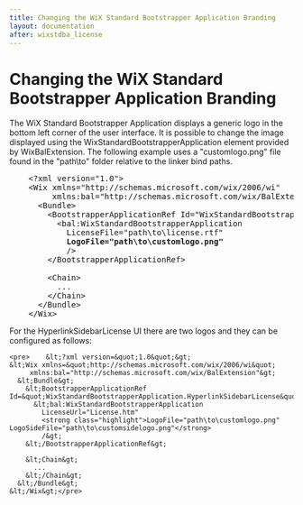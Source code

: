 ```yaml
---
title: Changing the WiX Standard Bootstrapper Application Branding
layout: documentation
after: wixstdba_license
---
```

# Changing the WiX Standard Bootstrapper Application Branding

The WiX Standard Bootstrapper Application displays a generic logo in the bottom left corner of the user interface. It is possible to change the image displayed using the WixStandardBootstrapperApplication element provided by WixBalExtension. The following example uses a &quot;customlogo.png&quot; file found in the &quot;path\to&quot; folder relative to the linker bind paths.

<pre>    &lt;?xml version=&quot;1.0&quot;&gt;
    &lt;Wix xmlns=&quot;http://schemas.microsoft.com/wix/2006/wi&quot;
         xmlns:bal="http://schemas.microsoft.com/wix/BalExtension"&gt;
      &lt;Bundle&gt;
        &lt;BootstrapperApplicationRef Id=&quot;WixStandardBootstrapperApplication.RtfLicense&quot;&gt;
          &lt;bal:WixStandardBootstrapperApplication
            LicenseFile="path\to\license.rtf"
            <strong class="highlight">LogoFile="path\to\customlogo.png"</strong>
            /&gt;
        &lt;/BootstrapperApplicationRef&gt;

        &lt;Chain&gt;
          ...
        &lt;/Chain&gt;
      &lt;/Bundle&gt;
    &lt;/Wix&gt;</pre>

<p>For the HyperlinkSidebarLicense UI there are two logos and they can be configured as follows:</p>

    <pre>    &lt;?xml version=&quot;1.0&quot;&gt;
    &lt;Wix xmlns=&quot;http://schemas.microsoft.com/wix/2006/wi&quot;
         xmlns:bal="http://schemas.microsoft.com/wix/BalExtension"&gt;
      &lt;Bundle&gt;
        &lt;BootstrapperApplicationRef Id=&quot;WixStandardBootstrapperApplication.HyperlinkSidebarLicense&quot;&gt;
          &lt;bal:WixStandardBootstrapperApplication
            LicenseUrl="License.htm"
            <strong class="highlight">LogoFile="path\to\customlogo.png" LogoSideFile="path\to\customsidelogo.png"</strong>
            /&gt;
        &lt;/BootstrapperApplicationRef&gt;

        &lt;Chain&gt;
          ...
        &lt;/Chain&gt;
      &lt;/Bundle&gt;
    &lt;/Wix&gt;</pre>
